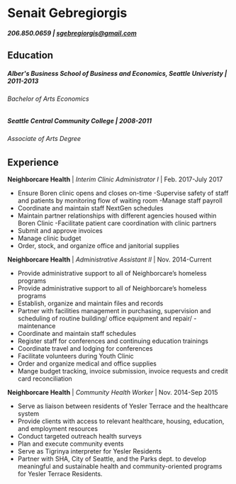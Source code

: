 # Senait Gebregiorgis 
##### 206.850.0659 | [sgebregiorgis@gmail.com](sgebregiorgis@gmail.com)
## Education
##### Alber's Business School of Business and Economics, Seattle Univeristy | 2011-2013

###### *Bachelor of Arts Economics*

##### Seattle Central Community College | 2008-2011

###### *Associate of Arts Degree*

## Experience
**Neighborcare Health** | _Interim Clinic Administrator I_ | Feb. 2017-July 2017
-	Ensure Boren clinic opens and closes on-time 
-Supervise safety of staff and patients by monitoring flow of waiting room
-Manage staff payroll
-	Coordinate and maintain staff NextGen schedules
-	Maintain partner relationships with different agencies housed within Boren Clinic
-Facilitate patient care coordination with clinic partners
-	Submit and approve invoices
-	Manage clinic budget
-	Order, stock, and organize office and janitorial supplies

**Neighborcare Health** | _Administrative Assistant II_ | Nov. 2014-Current 

- Provide administrative support to all of Neighborcare’s homeless programs
- Provide administrative support to all of Neighborcare’s homeless programs
- Establish, organize and maintain files and records
- Partner with facilities management in purchasing, supervision and scheduling of routine building/ office equipment and repair/ -maintenance
- Coordinate and maintain staff schedules 
- Register staff for conferences and continuing education trainings
- Coordinate travel and lodging for conferences
- Facilitate volunteers during Youth Clinic
- Order and organize medical and office supplies
- Mange budget tracking, invoice submission, invoice requests and credit card reconciliation


**Neighborcare Health** | _Community Health Worker_ | Nov. 2014-Sep 2015 
- Serve as liaison between residents of Yesler Terrace and the healthcare system
-	Provide clients with access to relevant healthcare, housing, education, and employment resources
-	Conduct targeted outreach health surveys
-	Plan and execute community events
-	Serve as Tigrinya interpreter for Yesler Residents
-	Partner with SHA, City of Seattle, and the Parks dept. to develop meaningful and sustainable health and community-oriented programs for Yesler Terrace Residents. 
